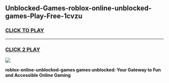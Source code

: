 
## Unblocked-Games-roblox-online-unblocked-games-Play-Free-1cvzu
<h3>
<a href="https://premium76.site?title=roblox-online-unblocked-games&ref=09A">CLICK TO PLAY</a></h3>
<hr>

<h3>
<a href="https://premium76.site?title=roblox-online-unblocked-games&ref=09A">CLICK 2 PLAY</a>
  
</h3>

<a href="https://premium76.site?title=roblox-online-unblocked-games&ref=09A"><img src="https://clearcache.store/games.png"></a>


**roblox-online-unblocked-games games unblocked: Your Gateway to Fun and Accessible Online Gaming**
